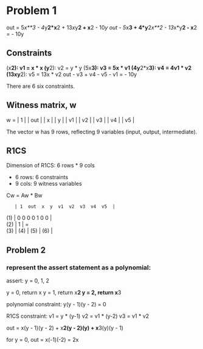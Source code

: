 # Problem 1

out = 5*x**3 - 4*y**2*x**2 + 13*x*y**2 + x**2 - 10*y
out - 5*x**3 + 4*y**2*x**2 - 13*x*y**2 - x**2 = - 10y

## Constraints
(x**2): v1 = x * x
(y**2): v2 = y * y
(5x**3): v3 = 5x * v1
(4y**2*x**3): v4 = 4v1 * v2
(13xy**2): v5 = 13x * v2
out - v3 + v4 - v5 - v1 = - 10y

There are 6 six constraints.

## Witness matrix, w

w = | 1   |
    | out | 
    | x   |
    | y   |
    | v1  |
    | v2  |
    | v3  |
    | v4  |
    | v5  |

The vector w has 9 rows, reflecting 9 variables (input, output, intermediate). 

## R1CS

Dimension of R1CS: 6 rows * 9 cols

- 6 rows: 6 constraints
- 9 cols: 9 witness variables

Cw = Aw * Bw


       | 1  out  x  y  v1  v2  v3  v4  v5  |
(1)    | 0   0   0  0  1   0   0           |   
(2)    |                   1               |     =   
(3)    |
(4)    |
(5)    |
(6)    |

## Problem 2

###  represent the assert statement as a polynomial:
assert:    y = 0, 1, 2

y = 0, return x
y = 1, return x**2
y = 2, return x**3

polynomial constraint:
    y(y - 1)(y - 2) = 0


R1CS constraint:
v1 = y * (y-1)
v2 = v1 * (y-2)
v3 = v1 * v2

out = x(y - 1)(y - 2) + x**2(y - 2)(y) + x**3(y)(y - 1)

for y = 0,
    out = x(-1)(-2) = 2x



